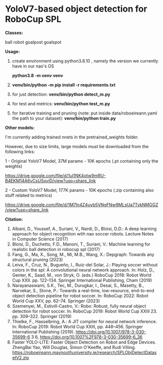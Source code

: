 # **YoloV7-based object detection for RoboCup SPL**

**Classes:**

ball
robot
goalpost
goalspot




**Usage:**
1) create environment using python3.8.10 , namely the version we currently have in our nao's OS 

   **python3.8 -m venv venv**
   
2) **venv/bin/python -m pip install -r requirements.txt**
3) for just detection:
   **venv/bin/python detect_m.py**
4) for test and metrics:
   **venv/bin/python test_m.py**
4) for iterative training and pruning (note: put inside data/roboeireann.yaml the path to your dataset):
   **venv/bin/python train.py**

**Other models:**

I'm currently adding trained nnets in the pretrained_weights folder.

However, due to size limits, large models must be downloaded from the following links:

1 - Original YoloV7 Model, 37M params - 10K epochs (.pt containing only the weights) 

https://drive.google.com/file/d/1uI1NK4otw9mRU-B4EKM14A6vCsUSovjD/view?usp=share_link

2 - Custom YoloV7 Model, 177K params  - 10K epochs (.zip containing also stuff related to metrics) 

https://drive.google.com/file/d/1M7ln4Z4uyb5VNgFNw9MLsUa7TvkNMGGZ/view?usp=share_link

**Citation:**
1. Albani, D., Youssef, A., Suriani, V., Nardi, D., Bloisi, D.D.: A deep learning approach for object recognition with nao soccer robots. Lecture Notes in Computer Science (2017)
2. Bloisi, D., Duchetto, F.D., Manoni, T., Suriani, V.: Machine learning for realistic ball detection in robocup spl (2017) 
3. Fang, G., Ma, X., Song, M., Mi, M.B., Wang, X.: Depgraph: Towards any structural pruning (2023)
4. Leiva, F., Cruz, N., Bugueño, I., Ruiz-del Solar, J.: Playing soccer without colors in the spl: A convolutional neural network approach. In: Holz, D., Genter, K., Saad, M., von Stryk, O. (eds.) RoboCup 2018: Robot World Cup XXII. pp. 122–134. Springer International Publishing, Cham (2019)
5. Narayanaswami, S.K., Tec, M., Durugkar, I., Desai, S., Masetty, B., Narvekar, S., Stone, P.: Towards a real-time, low-resource, end-to-end object detection pipeline for robot soccer. In: RoboCup 2022: Robot World Cup XXV, pp. 62–74. Springer (2023)
6. Szemenyei, M., Estivill-Castro, V.: Robo: Robust, fully neural object detection for robot soccer. In: RoboCup 2019: Robot World Cup XXIII  23. pp. 309–322. Springer (2019)
7. Thielke, F., Hasselbring, A.: A JIT compiler for neural network inference. In: RoboCup 2019: Robot World Cup XXIII, pp. 448–456. Springer International Publishing (2019). https://doi.org/10.1007/978-3-030-35699-6 3 6, https://doi.org/10.1007%2F978-3-030-35699-6_36
8. Faster YOLO-LITE: Faster Object Detection on Robot and Edge Devices. ZhengBai Yao, Will Douglas, Simon O'Keeffe, and Rudi Villing.
https://roboeireann.maynoothuniversity.ie/research/SPLObjDetectDatasetV2.zip
